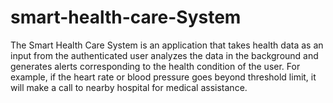 # smart-health-care-System
The Smart Health Care System is an application that takes health data as an input from the authenticated user analyzes the data in the background and generates alerts corresponding to the health condition of the user. For example, if the heart rate or blood pressure goes beyond threshold limit, it will make a call to nearby hospital for medical assistance.
